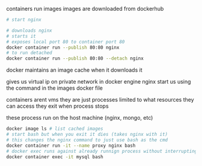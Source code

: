 containers run images
images are downloaded from dockerhub

```sh
# start nginx

# downloads nginx
# starts it
# exposes local port 80 to container port 80
docker container run --publish 80:80 nginx
# to run detached
docker container run --publish 80:80 --detach nginx
```

docker maintains an image cache when it downloads it

gives us virtual ip on private network in docker engine
nginx start us using the command in the images docker file

containers arent vms
they are just processes
limited to what resources they can access
they exit when process stops

these process run on the host machine (nginx, mongo, etc)



```sh
docker image ls # list cached images
# start bash but when you exit it dies (takes nginx with it)
# this changes the nginx command to just use bash as the cmd
docker container run -it --name proxy nginx bash
# docker exec runs against already runnign process without interrupting the existing daemon
docker container exec -it mysql bash
```
